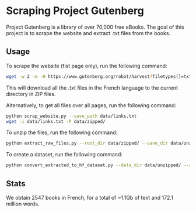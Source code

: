 # Scraping Project Gutenberg

Project Gutenberg is a library of over 70,000 free eBooks. The goal of this project is to scrape the website and extract .txt files from the books.

## Usage

To scrape the website (fist page only), run the following command:

```bash
wget -w 2 -m -H https://www.gutenberg.org/robot/harvest?filetypes[]=txt&langs[]=fr
``` 

This will download all the .txt files in the French language to the current directory in ZIP files.

Alternatively, to get all files over all pages, run the following command:

```bash
python scrap_website.py --save_path data/links.txt
wget -i data/links.txt -P data/zipped/
```



To unzip the files, run the following command:

```bash
python extract_raw_files.py --root_dir data/zipped/ --save_dir data/unzipped/
```

To create a dataset, run the following command:

```bash
python convert_extracted_to_hf_dataset.py --data_dir data/unzipped/ --save_dir data/formatted/ --hub_id manu/ProjectGutenberg_fr
```

## Stats

We obtain 2547 books in French, for a total of ~1.1Gb of text and 172.1 million words.